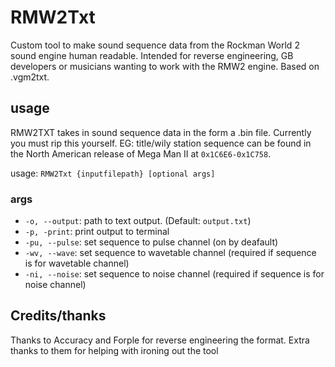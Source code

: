# RMW2Txt
Custom tool to make sound sequence data from the Rockman World 2 sound engine human readable. Intended for reverse engineering, GB developers or musicians wanting to work with the RMW2 engine. Based on .vgm2txt.

## usage
RMW2TXT takes in sound sequence data in the form a .bin file. Currently you must rip this yourself. EG: title/wily station sequence can be found in the North American release of Mega Man II at `0x1C6E6-0x1C758`.

usage: `RMW2Txt {inputfilepath} [optional args]`
### args
- `-o, --output`: path to text output. (Default: `output.txt`)
- `-p, -print`: print output to terminal
- `-pu, --pulse`: set sequence to pulse channel (on by deafault)
- `-wv, --wave`: set sequence to wavetable channel (required if sequence is for wavetable channel)
- `-ni, --noise`: set sequence to noise channel (required if sequence is for noise channel)

## Credits/thanks
Thanks to Accuracy and Forple for reverse engineering the format. Extra thanks to them for helping with ironing out the tool
